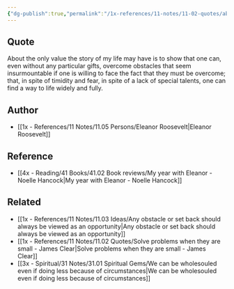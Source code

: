 ```yaml
---
{"dg-publish":true,"permalink":"/1x-references/11-notes/11-02-quotes/about-the-only-value-the-story-of-my-life-may-have-is-to-show-that-one-can-even-without-any-particular-gifts-overcome-obstacles-that-seem-insurmountable-if-one-is-willing-to-face-the-fact-that-they-must-be-overcome-eleanor-roosevelt/","title":"About the only value the story of my life may have is to show that one can, even without any particular gifts, overcome obstacles that seem insurmountable if one is willing to face the fact that they must be overcome - Eleanor Roosevelt","created":"2024-02-14T20:18:47.545+03:00","updated":"2024-02-14T20:18:47.545+03:00"}
---
```



## Quote
About the only value the story of my life may have is to show that one can, even without any particular gifts, overcome obstacles that seem insurmountable if one is willing to face the fact that they must be overcome; that, in spite of timidity and fear, in spite of a lack of special talents, one can find a way to life widely and fully.

## Author
- [[1x - References/11 Notes/11.05 Persons/Eleanor Roosevelt\|Eleanor Roosevelt]]

## Reference
- [[4x - Reading/41 Books/41.02 Book reviews/My year with Eleanor - Noelle Hancock\|My year with Eleanor - Noelle Hancock]]

## Related
- [[1x - References/11 Notes/11.03 Ideas/Any obstacle or set back should always be viewed as an opportunity\|Any obstacle or set back should always be viewed as an opportunity]]
- [[1x - References/11 Notes/11.02 Quotes/Solve problems when they are small - James Clear\|Solve problems when they are small - James Clear]]
- [[3x - Spiritual/31 Notes/31.01 Spiritual Gems/We can be wholesouled even if doing less because of circumstances\|We can be wholesouled even if doing less because of circumstances]]